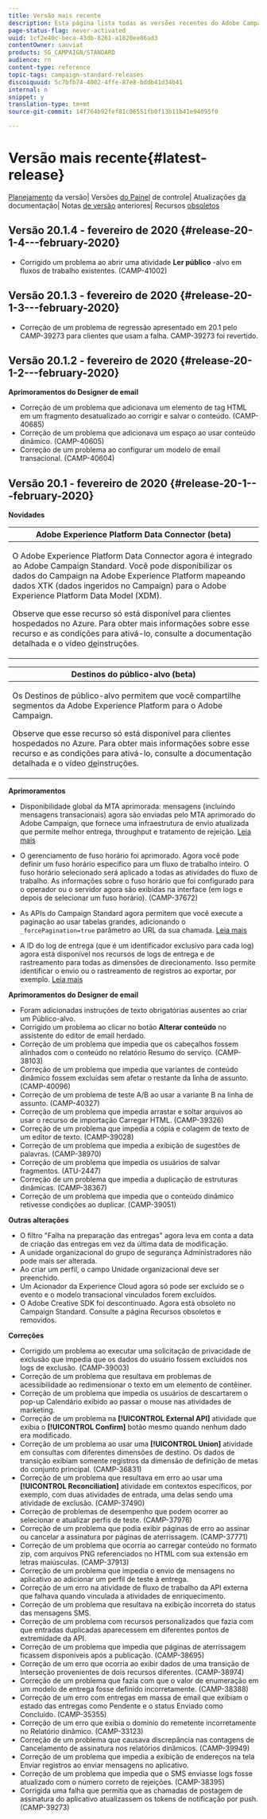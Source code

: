 ```yaml
---
title: Versão mais recente
description: Esta página lista todas as versões recentes do Adobe Campaign Standard.
page-status-flag: never-activated
uuid: 1cf2e40c-beca-43db-8261-a1820ee86ad3
contentOwner: sauviat
products: SG_CAMPAIGN/STANDARD
audience: rn
content-type: reference
topic-tags: campaign-standard-releases
discoiquuid: 5c7bfb74-4002-4ffe-87e8-bddb41d34b41
internal: n
snippet: y
translation-type: tm+mt
source-git-commit: 14f764b92fef81c06551fb0f13b11b41e94095f0

---
```



# Versão mais recente{#latest-release}

[Planejamento](https://helpx.adobe.com/campaign/kb/acs-release-planning.html) da versão| Versões [do Painel](https://docs.adobe.com/content/help/en/control-panel/using/release-notes.html) de controle| Atualizações [da](../../rn/using/documentation-updates.md) documentação| Notas [de versão](../../rn/using/release-notes-2019.md) anteriores| Recursos [obsoletos](https://helpx.adobe.com/campaign/kb/acs-deprecated-and-removed-features.html)

## Versão 20.1.4 - fevereiro de 2020 {#release-20-1-4---february-2020}

* Corrigido um problema ao abrir uma atividade **Ler público** -alvo em fluxos de trabalho existentes. (CAMP-41002)

## Versão 20.1.3 - fevereiro de 2020 {#release-20-1-3---february-2020}

* Correção de um problema de regressão apresentado em 20.1 pelo CAMP-39273 para clientes que usam a falha. CAMP-39273 foi revertido.

## Versão 20.1.2 - fevereiro de 2020 {#release-20-1-2---february-2020}

**Aprimoramentos do Designer de email**

* Correção de um problema que adicionava um elemento de tag HTML em um fragmento desatualizado ao corrigir e salvar o conteúdo. (CAMP-40685)
* Correção de um problema que adicionava um espaço ao usar conteúdo dinâmico. (CAMP-40605)
* Correção de um problema ao configurar um modelo de email transacional. (CAMP-40604)

## Versão 20.1 - fevereiro de 2020 {#release-20-1---february-2020}

**Novidades**


<table> 
 <thead> 
  <tr> 
   <th> <strong>Adobe Experience Platform Data Connector (beta)</strong><br /> </th> 
  </tr> 
 </thead> 
 <tbody> 
  <tr> 
   <td> <p>O Adobe Experience Platform Data Connector agora é integrado ao Adobe Campaign Standard. Você pode disponibilizar os dados do Campaign na Adobe Experience Platform mapeando dados XTK (dados ingeridos no Campaign) para o Adobe Experience Platform Data Model (XDM). </p>
    <p>Observe que esse recurso só está disponível para clientes hospedados no Azure. Para obter mais informações sobre esse recurso e as condições para ativá-lo, consulte a documentação <a href="../../administration/using/aep-about-data-connector.md"></a> detalhada e o vídeo <a href="https://docs.adobe.com/content/help/en/campaign-learn/campaign-standard-tutorials/administrating/adobe-experience-platform-data-connector/understanding-the-adobe-experience-platform-data-connector.html">de</a>instruções.</p>
   </td> 
  </tr> 
 </tbody> 
</table>

<table> 
 <thead> 
  <tr> 
   <th> <strong>Destinos do público-alvo (beta) </strong><br /> </th> 
  </tr> 
 </thead> 
 <tbody> 
  <tr> 
   <td> <p>Os Destinos de público-alvo permitem que você compartilhe segmentos da Adobe Experience Platform para o Adobe Campaign.</p>
    <p>Observe que esse recurso só está disponível para clientes hospedados no Azure. Para obter mais informações sobre esse recurso e as condições para ativá-lo, consulte a documentação <a href="../../audiences/using/aep-about-audience-destinations-service.md"></a> detalhada e o vídeo <a href="https://docs.adobe.com/content/help/en/campaign-learn/campaign-standard-tutorials/profiles-and-audiences/audience-destinations/audience-destinations-overview.html">de</a>instruções. </p>
   </td> 
  </tr> 
 </tbody> 
</table>

**Aprimoramentos**

* Disponibilidade global da MTA aprimorada: mensagens (incluindo mensagens transacionais) agora são enviadas pelo MTA aprimorado do Adobe Campaign, que fornece uma infraestrutura de envio atualizada que permite melhor entrega, throughput e tratamento de rejeição. [Leia mais](https://helpx.adobe.com/campaign/kb/campaign-enhanced-mta.html)

* O gerenciamento de fuso horário foi aprimorado. Agora você pode definir um fuso horário [](../../automating/using/building-a-workflow.md) específico para um fluxo de trabalho inteiro. O fuso horário selecionado será aplicado a todas as atividades do fluxo de trabalho. As informações sobre o fuso horário que foi configurado para o operador ou o servidor agora são exibidas na interface (em logs e depois de selecionar um fuso horário). (CAMP-37672)

* As APIs do Campaign Standard agora permitem que você execute a paginação ao usar tabelas grandes, adicionando o `_forcePagination=true` parâmetro ao URL da sua chamada. [Leia mais](../../api/using/pagination.md)

* A ID do log de entrega (que é um identificador exclusivo para cada log) agora está disponível nos recursos de logs de entrega e de rastreamento para todas as dimensões de direcionamento. Isso permite identificar o envio ou o rastreamento de registros ao exportar, por exemplo. [Leia mais](../../automating/using/exporting-logs.md)

**Aprimoramentos do Designer de email**

* Foram adicionadas instruções de texto obrigatórias ausentes ao criar um Público-alvo.
* Corrigido um problema ao clicar no botão **Alterar conteúdo** no assistente do editor de email herdado.
* Correção de um problema que impedia que os cabeçalhos fossem alinhados com o conteúdo no relatório Resumo do serviço. (CAMP-38103)
* Correção de um problema que impedia que variantes de conteúdo dinâmico fossem excluídas sem afetar o restante da linha de assunto. (CAMP-40096)
* Correção de um problema de teste A/B ao usar a variante B na linha de assunto. (CAMP-40327)
* Correção de um problema que impedia arrastar e soltar arquivos ao usar o recurso de importação Carregar HTML. (CAMP-39326)
* Correção de um problema que impedia a cópia e colagem de texto de um editor de texto. (CAMP-39028)
* Correção de um problema que impedia a exibição de sugestões de palavras. (CAMP-38970)
* Correção de um problema que impedia os usuários de salvar fragmentos. (ATU-2447)
* Correção de um problema que impedia a duplicação de estruturas dinâmicas. (CAMP-38367)
* Correção de um problema que impedia que o conteúdo dinâmico retivesse condições ao duplicar. (CAMP-39051)

**Outras alterações**

* O filtro &quot;Falha na preparação das entregas&quot; agora leva em conta a data de criação das entregas em vez da última data de modificação.
* A unidade organizacional do grupo de segurança Administradores não pode mais ser alterada.
* Ao criar um perfil, o campo Unidade organizacional deve ser preenchido.
* Um Acionador da Experience Cloud agora só pode ser excluído se o evento e o modelo transacional vinculados forem excluídos.
* O Adobe Creative SDK foi descontinuado. Agora está obsoleto no Campaign Standard. Consulte a página Recursos [](https://helpx.adobe.com/campaign/kb/acs-deprecated-and-removed-features.html)obsoletos e removidos.


**Correções**

* Corrigido um problema ao executar uma solicitação de privacidade de exclusão que impedia que os dados do usuário fossem excluídos nos logs de exclusão. (CAMP-39003)
* Correção de um problema que resultava em problemas de acessibilidade ao redimensionar o texto em um elemento de contêiner.
* Correção de um problema que impedia os usuários de descartarem o pop-up Calendário exibido ao passar o mouse nas atividades de marketing.
* Correção de um problema na **[!UICONTROL External API]** atividade que exibia o **[!UICONTROL Confirm]** botão mesmo quando nenhum dado era modificado.
* Correção de um problema ao usar uma **[!UICONTROL Union]** atividade em consultas com diferentes dimensões de destino. Os dados de transição exibiam somente registros da dimensão de definição de metas do conjunto principal. (CAMP-36831)
* Correção de um problema que resultava em erro ao usar uma **[!UICONTROL Reconciliation]** atividade em contextos específicos, por exemplo, com duas atividades de entrada, uma delas sendo uma atividade de exclusão. (CAMP-37490)
* Correção de problemas de desempenho que podem ocorrer ao selecionar e atualizar perfis de teste. (CAMP-37976)
* Correção de um problema que podia exibir páginas de erro ao assinar ou cancelar a assinatura por páginas de aterrissagem. (CAMP-37771)
* Correção de um problema que ocorria ao carregar conteúdo no formato zip, com arquivos PNG referenciados no HTML com sua extensão em letras maiúsculas. (CAMP-37913)
* Correção de um problema que impedia o envio de mensagens no aplicativo ao adicionar um perfil de teste à entrega.
* Correção de um erro na atividade de fluxo de trabalho da API externa que falhava quando vinculada a atividades de enriquecimento.
* Correção de um problema que resultava na exibição incorreta do status das mensagens SMS.
* Correção de um problema com recursos personalizados que fazia com que entradas duplicadas aparecessem em diferentes pontos de extremidade da API.
* Correção de um problema que impedia que páginas de aterrissagem ficassem disponíveis após a publicação. (CAMP-38695)
* Correção de um erro que ocorria ao exibir dados de uma transição de Interseção provenientes de dois recursos diferentes. (CAMP-38974)
* Correção de um problema que fazia com que o valor de enumeração em um modelo de entrega fosse definido incorretamente. (CAMP-38388)
* Correção de um erro com entregas em massa de email que exibiam o estado das entregas como Pendente e o status Enviado como Concluído. (CAMP-35355)
* Correção de um erro que exibia o domínio do remetente incorretamente no Relatório dinâmico. (CAMP-33123)
* Correção de um problema que causava discrepância nas contagens de Cancelamento de assinatura nos relatórios dinâmicos. (CAMP-39949)
* Correção de um problema que impedia a exibição de endereços na tela Enviar registros ao enviar mensagens no aplicativo.
* Correção de um problema que impedia que o SMS enviasse logs fosse atualizado com o número correto de rejeições. (CAMP-38395)
* Corrigida uma falha que permitia que as chamadas de postagem de assinatura do aplicativo atualizassem os tokens de notificação por push. (CAMP-39273)
